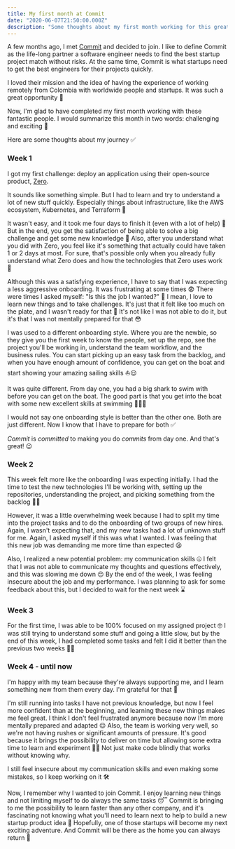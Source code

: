```yaml
---
title: My first month at Commit
date: "2020-06-07T21:50:00.000Z"
description: "Some thoughts about my first month working for this great company."
---
```


A few months ago, I met [Commit][commit] and decided to join. I like to define Commit as the life-long partner a software engineer needs to find the best startup project match without risks. At the same time, Commit is what startups need to get the best engineers for their projects quickly.

I loved their mission and the idea of having the experience of working remotely from Colombia with worldwide people and startups. It was such a great opportunity 🙌

Now, I'm glad to have completed my first month working with these fantastic people. I would summarize this month in two words: challenging and exciting 🤠

Here are some thoughts about my journey ✅

### Week 1

I got my first challenge: deploy an application using their open-source product, [Zero][commit-zero].

It sounds like something simple. But I had to learn and try to understand a lot of new stuff quickly. Especially things about infrastructure, like the AWS ecosystem, Kubernetes, and Terraform 🤯

It wasn't easy, and it took me four days to finish it (even with a lot of help) 🙈 But in the end, you get the satisfaction of being able to solve a big challenge and get some new knowledge 💪
Also, after you understand what you did with Zero, you feel like it's something that actually could have taken 1 or 2 days at most.
For sure, that's possible only when you already fully understand what Zero does and how the technologies that Zero uses work 🧐

Although this was a satisfying experience, I have to say that I was expecting a less aggressive onboarding.
It was frustrating at some times 😨 There were times I asked myself: "Is this the job I wanted?" 🤔 I mean, I love to learn new things and to take challenges. It's just that it felt like too much on the plate, and I wasn't ready for that 🤯
It's not like I was not able to do it, but it's that I was not mentally prepared for that 😳

I was used to a different onboarding style. Where you are the newbie, so they give you the first week to know the people, set up the repo, see the project you'll be working in, understand the team workflow, and the business rules. You can start picking up an easy task from the backlog, and when you have enough amount of confidence, you can get on the boat and start showing your amazing sailing skills ⛵️😌

It was quite different. From day one, you had a big shark to swim with before you can get on the boat.
The good part is that you get into the boat with some new excellent skills at swimming 🏊‍♀💪

I would not say one onboarding style is better than the other one. Both are just different.
Now I know that I have to prepare for both ✅

_Commit_ is _committed_ to making you do _commits_ from day one. And that's great! 😉

### Week 2

This week felt more like the onboarding I was expecting initially. I had the time to test the new technologies I'll be working with, setting up the repositories, understanding the project, and picking something from the backlog 👩‍💻

However, it was a little overwhelming week because I had to split my time into the project tasks and to do the onboarding of two groups of new hires.
Again, I wasn't expecting that, and my new tasks had a lot of unknown stuff for me.
Again, I asked myself if this was what I wanted. I was feeling that this new job was demanding me more time than expected 😫

Also, I realized a new potential problem: my communication skills 🤐
I felt that I was not able to communicate my thoughts and questions effectively, and this was slowing me down 😔
By the end of the week, I was feeling insecure about the job and my performance. I was planning to ask for some feedback about this, but I decided to wait for the next week ⌛️

### Week 3

For the first time, I was able to be 100% focused on my assigned project 🤓 I was still trying to understand some stuff and going a little slow, but by the end of this week, I had completed some tasks and felt I did it better than the previous two weeks 💃🎉

### Week 4 - until now

I'm happy with my team because they're always supporting me, and I learn something new from them every day. I'm grateful for that 🙏

I'm still running into tasks I have not previous knowledge, but now I feel more confident than at the beginning, and learning these new things makes me feel great. I think I don't feel frustrated anymore because now I'm more mentally prepared and adapted 😌 Also, the team is working very well, so we're not having rushes or significant amounts of pressure. It's good because it brings the possibility to deliver on time but allowing some extra time to learn and experiment 🧪✨ Not just make code blindly that works without knowing why.

I still feel insecure about my communication skills and even making some mistakes, so I keep working on it 🛠

Now, I remember why I wanted to join Commit. I enjoy learning new things and not limiting myself to do always the same tasks 😴 Commit is bringing to me the possibility to learn faster than any other company, and it's fascinating not knowing what you'll need to learn next to help to build a new startup product idea 🤩 Hopefully, one of those startups will become my next exciting adventure. And Commit will be there as the home you can always return 🏡

[commit]: https://commit.dev
[commit-zero]: https://github.com/commitdev/zero
